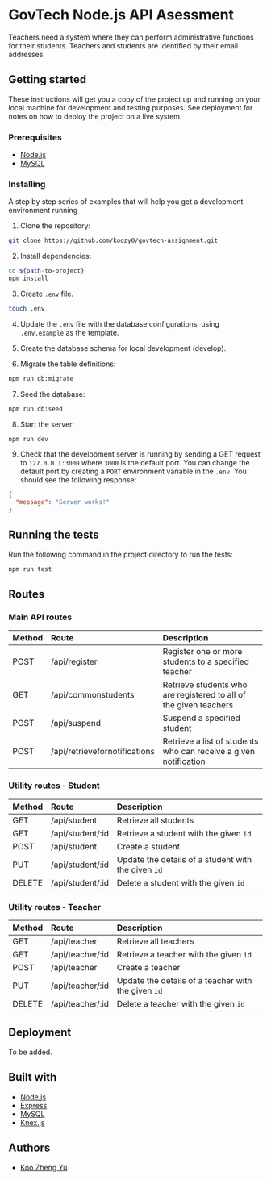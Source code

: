 # GovTech Node.js API Asessment

Teachers need a system where they can perform administrative functions for their students. Teachers and students are identified by their email addresses.

## Getting started

These instructions will get you a copy of the project up and running on your local machine for development and testing purposes. See deployment for notes on how to deploy the project on a live system.

### Prerequisites

- [Node.js](https://nodejs.org/en/download/)
- [MySQL](https://dev.mysql.com/downloads/mysql/)

### Installing

A step by step series of examples that will help you get a development environment running

1. Clone the repository:

```bash
git clone https://github.com/koozy0/govtech-assignment.git
```

2. Install dependencies:

```bash
cd ${path-to-project}
npm install
```

3. Create `.env` file.

```bash
touch .env
```

4. Update the `.env` file with the database configurations, using `.env.example` as the template.

5. Create the database schema for local development (develop).

6. Migrate the table definitions:

```bash
npm run db:migrate
```

7. Seed the database:

```bash
npm run db:seed
```

8. Start the server:

```bash
npm run dev
```

9. Check that the development server is running by sending a GET request to `127.0.0.1:3000` where `3000` is the default port. You can change the default port by creating a `PORT` environment variable in the `.env`. You should see the following response:

```json
{
  "message": "Server works!"
}
```

## Running the tests

Run the following command in the project directory to run the tests:

```bash
npm run test
```

## Routes

### Main API routes

| Method | Route                         | Description                                                       |
| :----- | :---------------------------- | :---------------------------------------------------------------- |
| POST   | /api/register                 | Register one or more students to a specified teacher              |
| GET    | /api/commonstudents           | Retrieve students who are registered to all of the given teachers |
| POST   | /api/suspend                  | Suspend a specified student                                       |
| POST   | /api/retrievefornotifications | Retrieve a list of students who can receive a given notification  |

### Utility routes - Student

| Method | Route            | Description                                         |
| :----- | :--------------- | :-------------------------------------------------- |
| GET    | /api/student     | Retrieve all students                               |
| GET    | /api/student/:id | Retrieve a student with the given `id`              |
| POST   | /api/student     | Create a student                                    |
| PUT    | /api/student/:id | Update the details of a student with the given `id` |
| DELETE | /api/student/:id | Delete a student with the given `id`                |

### Utility routes - Teacher

| Method | Route            | Description                                         |
| :----- | :--------------- | :-------------------------------------------------- |
| GET    | /api/teacher     | Retrieve all teachers                               |
| GET    | /api/teacher/:id | Retrieve a teacher with the given `id`              |
| POST   | /api/teacher     | Create a teacher                                    |
| PUT    | /api/teacher/:id | Update the details of a teacher with the given `id` |
| DELETE | /api/teacher/:id | Delete a teacher with the given `id`                |

## Deployment

To be added.

## Built with

- [Node.js](https://nodejs.org/en/download/)
- [Express](https://expressjs.com/)
- [MySQL](https://dev.mysql.com/downloads/mysql/)
- [Knex.js](http://knexjs.org/)

## Authors

- [Koo Zheng Yu](https://github.com/koozy0)
